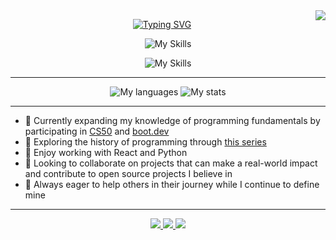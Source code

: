 <img align="right" src="https://visitor-badge.laobi.icu/badge?page_id=jacastanon01.jacastanon01" />

<div align="center">

  [![Typing SVG](https://readme-typing-svg.herokuapp.com?font=Fira+Code&weight=500&size=30&duration=3000&pause=100&center=true&vCenter=true&repeat=false&random=false&width=684&height=91&lines=%F0%9F%92%AA+What+up!;My+name+is+Jacob;Check+out+the+cool+stuff+I've+built)](https://git.io/typing-svg)
  
  
  ![My Skills](https://skillicons.dev/icons?i=js,react,ts,next,vite,tailwind,bootstrap) 
  
  ![My Skills](https://skillicons.dev/icons?i=python,postgres,sqlite,flask,nodejs,mongodb)
  
  ---  
  ![My languages](https://github-readme-stats.vercel.app/api/top-langs/?username=jacastanon01&theme=transparent&exclude_repo=MoRent,Jobit&layout=donut&hide_border=true)
  ![My stats](https://github-readme-stats.vercel.app/api?username=jacastanon01&count_private=true&show_icons=true&theme=transparent&rank_icon=github&hide_border=true)

</div>

---
- 🧠 Currently expanding my knowledge of programming fundamentals by participating in [CS50](https://cs50.harvard.edu/x/2024/) and [boot.dev](https://www.boot.dev/u/cast-a-none)
- 👾 Exploring the history of programming through [this series](https://github.com/realityexpander/How_to_program_from_ground_up/tree/main)
- 🌱 Enjoy working with React and Python
- 👯 Looking to collaborate on projects that can make a real-world impact and contribute to open source projects I believe in
- 🤔 Always eager to help others in their journey while I continue to define mine
---

<div align="center"> 
  <a href="mailto:jacastanon01@gmail.com">
    <img src="https://img.shields.io/badge/Gmail-333333?style=for-the-badge&logo=gmail&logoColor=red" />
  </a>
  <a href="https://www.linkedin.com/in/jacob-castanon-b76490168/" target="_blank">
    <img src="https://img.shields.io/badge/LinkedIn-0077B5?style=for-the-badge&logo=linkedin&logoColor=white" target="_blank" />
  </a>
  <a href="https://jacastanon.vercel.app" target="_blank">
     <img src="https://img.shields.io/badge/Portfolio-5d53ea?style=for-the-badge&logo=todoist&logoColor=white" target="_blank" /> 
  </a>
</div>




